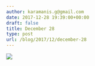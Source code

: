 ```yaml
---
author: karamanis.g@gmail.com
date: 2017-12-28 19:39:00+00:00
draft: false
title: December 28
type: post
url: /blog/2017/12/december-28
---
```




  
   ![](https://images.squarespace-cdn.com/content/v1/4f3f61bae4b063b909445965/1514486010632-WK6XDD2J5R4AKJHMJCR2/ke17ZwdGBToddI8pDm48kC-1WaDuEJn03HRd8JSHdVR7gQa3H78H3Y0txjaiv_0fDoOvxcdMmMKkDsyUqMSsMWxHk725yiiHCCLfrh8O1z5QHyNOqBUUEtDDsRWrJLTmzUsryC7riGV7bTeYhg5SegUu_PX4D0A1l7vbeB16yANeTY_2EJ-nyp4DtEzWP91P/IMG_3534-2.jpg?format=original)

  


